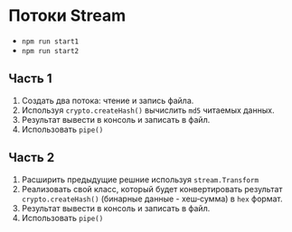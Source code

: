 # Потоки Stream

* `npm run start1`
* `npm run start2`

## Часть 1

1.  Создать два потока: чтение и запись файла.
2.  Используя `crypto.createHash()` вычислить `md5` читаемых данных.
3.  Результат вывести в консоль и записать в файл.
4.  Использовать `pipe()`

## Часть 2

1.  Расширить предыдущие решние используя `stream.Transform`
2.  Реализовать свой класс, который будет конвертировать результат `crypto.createHash()` (бинарные данные - хеш‑сумма) в `hex` формат.
3.  Результат вывести в консоль и записать в файл.
4.  Использовать `pipe()`
